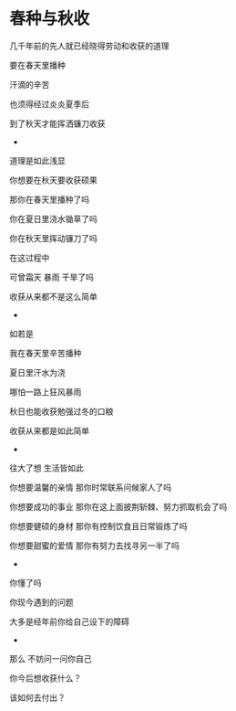 # 春种与秋收


几千年前的先人就已经晓得劳动和收获的道理

要在春天里播种

汗滴的辛苦

也须得经过炎炎夏季后

到了秋天才能挥洒镰刀收获


- 

道理是如此浅显

你想要在秋天要收获硕果

那你在春天里播种了吗

你在夏日里浇水锄草了吗

你在秋天里挥动镰刀了吗

在这过程中

可曾霜天 暴雨 干旱了吗

收获从来都不是这么简单


- 

如若是

我在春天里辛苦播种

夏日里汗水为浇

哪怕一路上狂风暴雨

秋日也能收获勉强过冬的口粮

收获从来都是如此简单


- 

往大了想 生活皆如此

你想要温馨的亲情 那你时常联系问候家人了吗

你想要成功的事业 那你在这上面披荆斩棘、努力抓取机会了吗

你想要健硕的身材 那你有控制饮食且日常锻炼了吗

你想要甜蜜的爱情 那你有努力去找寻另一半了吗


- 

你懂了吗

你现今遇到的问题

大多是经年前你给自己设下的障碍


- 

那么 不妨问一问你自己

你今后想收获什么？

该如何去付出？


